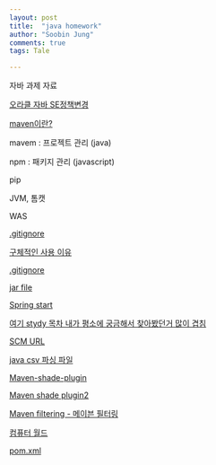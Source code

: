 ```yaml
---
layout: post
title:  "java homework"
author: "Soobin Jung"
comments: true
tags: Tale

---
```




자바 과제 자료 

[오라클 자바 SE정책변경](https://www.comworld.co.kr/news/articleView.html?idxno=49571)

[maven이란?](https://goddaehee.tistory.com/199)

mavem : 프로젝트 관리 (java)

npm : 패키지 관리 (javascript)

pip



JVM, 톰캣 

WAS

[.gitignore](https://git-scm.com/docs/gitignore)

[구체적인 사용 이유](https://lsjsj92.tistory.com/566)

[.gitignore](https://mygumi.tistory.com/209)

[jar file](https://ko.wikipedia.org/wiki/JAR_(%ED%8C%8C%EC%9D%BC_%ED%8F%AC%EB%A7%B7))

[Spring start](https://junghn.tistory.com/entry/SPRINGMaven-%ED%94%84%EB%A1%9C%EC%A0%9D%ED%8A%B8-groupId-artifactId-version-%EC%9D%B4%EB%9E%80?category=870425)

[여기 stydy 목차 내가 평소에 궁금해서 찾아봤던거 많이 겹침](https://newbiecs.tistory.com/117?category=724783)

[SCM URL](https://maven.apache.org/scm/scm-url-format.html)

[java csv 파싱 파일](https://dhpark-blog.tistory.com/entry/Java-CSV-%ED%8C%8C%EC%9D%BC-%ED%8C%8C%EC%8B%B1)

[Maven-shade-plugin](http://asuraiv.blogspot.com/2016/01/maven-shade-plugin-1-resource.html)

[Maven shade plugin2](https://javacan.tistory.com/entry/mavenshadeplugin)

[Maven filtering - 메이븐 필터링](http://blog.iotinfra.net/?p=1830)

[컴퓨터 월드](http://www.comworld.co.kr/)

[pom.xml](https://araikuma.tistory.com/447) 

